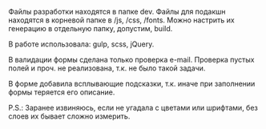 Файлы разработки находятся в папке dev. 
Файлы для подакшн находятся в корневой папке в /js, /css, /fonts. 
Можно настрить их генерацию в отдельную папку, допустим, build.

В работе использовала: gulp, scss, jQuery.

В валидации формы сделана только проверка e-mail. 
Проверка пустых полей и проч. не реализована, т.к. не было такой задачи.

В форме добавила всплывающие подсказки, т.к. иначе при заполнении формы теряется его описание.

P.S.: Заранее извиняюсь, если не угадала с цветами или шрифтами, без слоев их бывает сложно измерить.